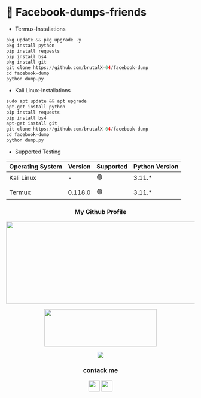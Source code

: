 # :snake: Facebook-dumps-friends
- Termux-Installations
```python
pkg update && pkg upgrade -y
pkg install python
pip install requests
pip install bs4
pkg install git
git clone https://github.com/brutalX-04/facebook-dump
cd facebook-dump
python dump.py

```
- Kali Linux-Installations
```python
sudo apt update && apt upgrade
apt-get install python
pip install requests
pip install bs4
apt-get install git
git clone https://github.com/brutalX-04/facebook-dump
cd facebook-dump
python dump.py

```
- Supported Testing

| Operating System | Version | Supported          | Python Version |
| ---------------- | ------- | ------------------ | -------------- |
| Kali Linux       | -       | :green_circle:     | 3.11.*         |
|                  |         |                    |                |
| Termux           | 0.118.0 | :green_circle:     | 3.11.*         |


<h3 align="center">
  My Github Profile
</h3>
<p align="center">
  <img width="600" height="220" src="https://github-readme-stats.vercel.app/api?username=brutalX-04&show_icons=true&theme=chartreuse-dark&locale=id">
</p>

<p align="center">
  <img width="300" height="100" src="https://github-readme-stats.vercel.app/api/top-langs/?username=brutalX-04&layout=compact&theme=chartreuse-dark">
</p>


<p align="center">
  <img width="auto" height="auto" src='https://github-profile-trophy.vercel.app/?username=brutalX-04&theme=monokai&row=1&column=5&no-frame=true'
</p>

<h3 align="center">
  contack me
</h3>

<p align="center">
  <a href="https://www.facebook.com/brut4l.id"><img width="30" height="30" src="https://camo.githubusercontent.com/8f245234577766478eaf3ee72b0615e99bb9ef3eaa56e1c37f75692811181d5c/68747470733a2f2f6564656e742e6769746875622e696f2f537570657254696e7949636f6e732f696d616765732f7376672f66616365626f6f6b2e737667"></a>
  <a href="https://api.whatsapp.com/send/?phone=6289668033300&text=Assalamualaikum"><img width="30" height="30" src="https://camo.githubusercontent.com/945d32cdd8d51fe844ca8b2976914ae8786586607aee1cba24d7318e24b30411/68747470733a2f2f6564656e742e6769746875622e696f2f537570657254696e7949636f6e732f696d616765732f7376672f77686174736170702e737667"></a>
</p>
